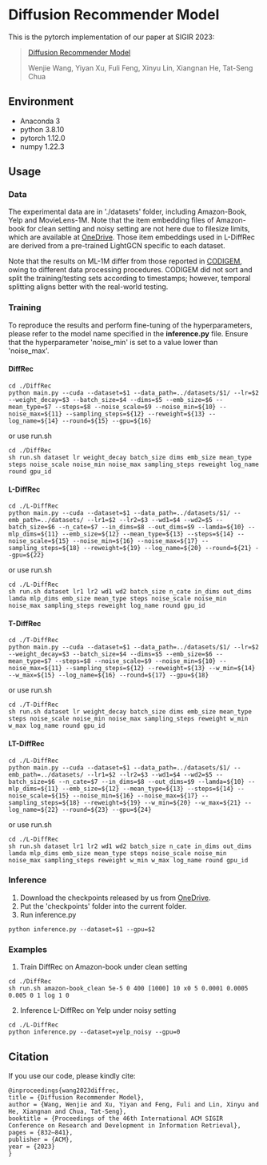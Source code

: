 # Diffusion Recommender Model
This is the pytorch implementation of our paper at SIGIR 2023:
> [Diffusion Recommender Model](https://arxiv.org/abs/2304.04971)
> 
> Wenjie Wang, Yiyan Xu, Fuli Feng, Xinyu Lin, Xiangnan He, Tat-Seng Chua

## Environment
- Anaconda 3
- python 3.8.10
- pytorch 1.12.0
- numpy 1.22.3

## Usage
### Data
The experimental data are in './datasets' folder, including Amazon-Book, Yelp and MovieLens-1M. Note that the item embedding files of Amazon-book for clean setting and noisy setting are not here due to filesize limits, which are available at [OneDrive](https://1drv.ms/u/c/1fffb8a5db4c9133/Ee3K4TLSFIVBkOdby-NUD3UBp7UnQxxh3rHvY6quE7X7KA?e=xgb0K3). Those item embeddings used in L-DiffRec are derived from a pre-trained LightGCN specific to each dataset.

Note that the results on ML-1M differ from those reported in [CODIGEM](https://dl.acm.org/doi/10.1007/978-3-031-10989-8_47), owing to different data processing procedures. CODIGEM did not sort and split the training/testing sets according to timestamps; however, temporal splitting aligns better with the real-world testing.

### Training
To reproduce the results and perform fine-tuning of the hyperparameters, please refer to the model name specified in the **inference.py** file. Ensure that the hyperparameter 'noise_min' is set to a value lower than 'noise_max'.
#### DiffRec
```
cd ./DiffRec
python main.py --cuda --dataset=$1 --data_path=../datasets/$1/ --lr=$2 --weight_decay=$3 --batch_size=$4 --dims=$5 --emb_size=$6 --mean_type=$7 --steps=$8 --noise_scale=$9 --noise_min=${10} --noise_max=${11} --sampling_steps=${12} --reweight=${13} --log_name=${14} --round=${15} --gpu=${16}
```
or use run.sh
```
cd ./DiffRec
sh run.sh dataset lr weight_decay batch_size dims emb_size mean_type steps noise_scale noise_min noise_max sampling_steps reweight log_name round gpu_id
```
 
#### L-DiffRec
```
cd ./L-DiffRec
python main.py --cuda --dataset=$1 --data_path=../datasets/$1/ --emb_path=../datasets/ --lr1=$2 --lr2=$3 --wd1=$4 --wd2=$5 --batch_size=$6 --n_cate=$7 --in_dims=$8 --out_dims=$9 --lamda=${10} --mlp_dims=${11} --emb_size=${12} --mean_type=${13} --steps=${14} --noise_scale=${15} --noise_min=${16} --noise_max=${17} --sampling_steps=${18} --reweight=${19} --log_name=${20} --round=${21} --gpu=${22}
```
or use run.sh
```
cd ./L-DiffRec
sh run.sh dataset lr1 lr2 wd1 wd2 batch_size n_cate in_dims out_dims lamda mlp_dims emb_size mean_type steps noise_scale noise_min noise_max sampling_steps reweight log_name round gpu_id
```

#### T-DiffRec
```
cd ./T-DiffRec
python main.py --cuda --dataset=$1 --data_path=../datasets/$1/ --lr=$2 --weight_decay=$3 --batch_size=$4 --dims=$5 --emb_size=$6 --mean_type=$7 --steps=$8 --noise_scale=$9 --noise_min=${10} --noise_max=${11} --sampling_steps=${12} --reweight=${13} --w_min=${14} --w_max=${15} --log_name=${16} --round=${17} --gpu=${18}
```
or use run.sh
```
cd ./T-DiffRec
sh run.sh dataset lr weight_decay batch_size dims emb_size mean_type steps noise_scale noise_min noise_max sampling_steps reweight w_min w_max log_name round gpu_id
```

#### LT-DiffRec
```
cd ./L-DiffRec
python main.py --cuda --dataset=$1 --data_path=../datasets/$1/ --emb_path=../datasets/ --lr1=$2 --lr2=$3 --wd1=$4 --wd2=$5 --batch_size=$6 --n_cate=$7 --in_dims=$8 --out_dims=$9 --lamda=${10} --mlp_dims=${11} --emb_size=${12} --mean_type=${13} --steps=${14} --noise_scale=${15} --noise_min=${16} --noise_max=${17} --sampling_steps=${18} --reweight=${19} --w_min=${20} --w_max=${21} --log_name=${22} --round=${23} --gpu=${24}
```
or use run.sh
```
cd ./L-DiffRec
sh run.sh dataset lr1 lr2 wd1 wd2 batch_size n_cate in_dims out_dims lamda mlp_dims emb_size mean_type steps noise_scale noise_min noise_max sampling_steps reweight w_min w_max log_name round gpu_id
```

### Inference

1. Download the checkpoints released by us from [OneDrive](https://1drv.ms/u/c/1fffb8a5db4c9133/EaQQpSO6Yl9El2w9T_6Y62YBC-LcUhcynHAxMfoJm-mdZg?e=SeenBO).
2. Put the 'checkpoints' folder into the current folder.
3. Run inference.py
```
python inference.py --dataset=$1 --gpu=$2
```

### Examples

1. Train DiffRec on Amazon-book under clean setting
```
cd ./DiffRec
sh run.sh amazon-book_clean 5e-5 0 400 [1000] 10 x0 5 0.0001 0.0005 0.005 0 1 log 1 0
```
2. Inference L-DiffRec on Yelp under noisy setting
```
cd ./L-DiffRec
python inference.py --dataset=yelp_noisy --gpu=0
```

## Citation  
If you use our code, please kindly cite:

```
@inproceedings{wang2023diffrec,
title = {Diffusion Recommender Model},
author = {Wang, Wenjie and Xu, Yiyan and Feng, Fuli and Lin, Xinyu and He, Xiangnan and Chua, Tat-Seng},
booktitle = {Proceedings of the 46th International ACM SIGIR Conference on Research and Development in Information Retrieval},
pages = {832–841},
publisher = {ACM},
year = {2023}
}
```
